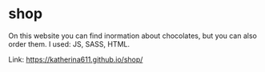 # shop
On this website you can find inormation about chocolates, but you can also order them.
I used: JS, SASS, HTML.

Link: https://katherina611.github.io/shop/

